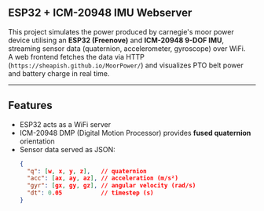 ## ESP32 + ICM-20948 IMU Webserver

This project simulates the power produced by carnegie's moor power device utilising an **ESP32 (Freenove)** and **ICM-20948 9-DOF IMU**, streaming sensor data (quaternion, accelerometer, gyroscope) over WiFi.  
A web frontend fetches the data via HTTP (`https://sheapish.github.io/MoorPower/`) and visualizes PTO belt power and battery charge in real time.

---

## Features
- ESP32 acts as a WiFi server
- ICM-20948 DMP (Digital Motion Processor) provides **fused quaternion** orientation
- Sensor data served as JSON:
  ```json
  {
    "q": [w, x, y, z],   // quaternion
    "acc": [ax, ay, az], // acceleration (m/s²)
    "gyr": [gx, gy, gz], // angular velocity (rad/s)
    "dt": 0.05           // timestep (s)
  }
